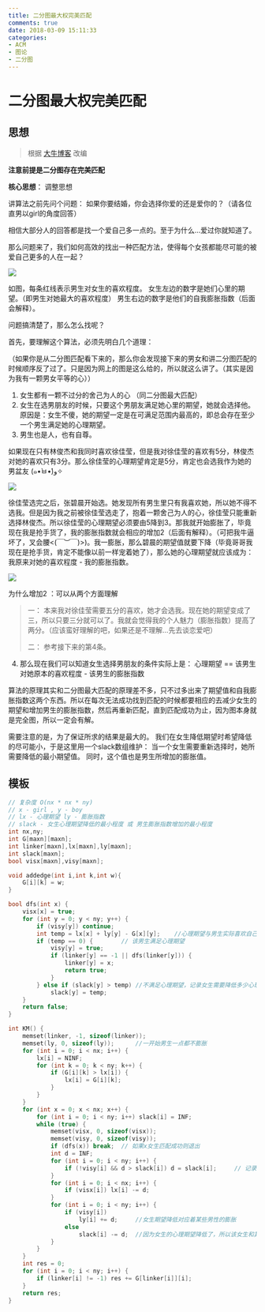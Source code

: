 ```yaml
---
title: 二分图最大权完美匹配
comments: true
date: 2018-03-09 15:11:33
categories:
- ACM
- 图论
- 二分图
---
```


# 二分图最大权完美匹配

## 思想
>根据 [大牛博客](https://www.cnblogs.com/wenruo/p/5264235.html) 改编

**注意前提是二分图存在完美匹配**

**核心思想**： 调整思想

讲算法之前先问个问题： 如果你要结婚，你会选择你爱的还是爱你的？（请各位直男以girl的角度回答）

相信大部分人的回答都是找一个爱自己多一点的。至于为什么...爱过你就知道了。

那么问题来了，我们如何高效的找出一种匹配方法，使得每个女孩都能尽可能的被爱自己更多的人在一起？

![](http://ozrmo3j0k.bkt.clouddn.com/KM1.png)

如图，每条红线表示男生对女生的喜欢程度。 女生左边的数字是她们心里的期望。（即男生对她最大的喜欢程度） 男生右边的数字是他们的自我膨胀指数（后面会解释）。

问题搞清楚了，那么怎么找呢？

首先，要理解这个算法，必须先明白几个道理：

（如果你是从二分图匹配看下来的，那么你会发现接下来的男女和讲二分图匹配的时候顺序反了过了。只是因为网上的图是这么给的，所以就这么讲了。（其实是因为我有一颗男女平等的心））

1. 女生都有一颗不过分的舍己为人的心 （同二分图最大匹配）
2. 女生在选男朋友的时候，只要这个男朋友满足她心里的期望，她就会选择他。 原因是：女生不傻，她的期望一定是在可满足范围内最高的，即总会存在至少一个男生满足她的心理期望。
3. 男生也是人，也有自尊。

如果现在只有林俊杰和我同时喜欢徐佳莹，但是我对徐佳莹的喜欢有5分，林俊杰对她的喜欢只有3分。那么徐佳莹的心理期望肯定是5分，肯定也会选我作为她的男盆友 (๑•̀ㅂ•́)و✧

![](http://ozrmo3j0k.bkt.clouddn.com/twofen1.PNG)


徐佳莹选完之后，张碧晨开始选。她发现所有男生里只有我喜欢她，所以她不得不选我。但是因为我之前被徐佳莹选走了，抱着一颗舍己为人的心，徐佳莹只能重新选择林俊杰。所以徐佳莹的心理期望必须要由5降到3。那我就开始膨胀了，毕竟现在我是抢手货了，我的膨胀指数就会相应的增加2（后面有解释）。（可把我牛逼坏了，叉会腰<(￣︶￣)>)。我一膨胀，那么碧晨的期望值就要下降（毕竟哥哥我现在是抢手货，肯定不能像以前一样宠着她了），那么她的心理期望就应该成为： 我原来对她的喜欢程度 - 我的膨胀指数。

![](http://ozrmo3j0k.bkt.clouddn.com/twofen2.PNG)

为什么增加2 ：可以从两个方面理解
> 一： 本来我对徐佳莹需要五分的喜欢，她才会选我。现在她的期望变成了三，所以只要三分就可以了。我就会觉得我的个人魅力（膨胀指数）提高了两分。（应该蛮好理解的吧，如果还是不理解...先去谈恋爱吧）
>
>二： 参考接下来的第4条。


4. 那么现在我们可以知道女生选择男朋友的条件实际上是： 心理期望 == 该男生对她原本的喜欢程度 - 该男生的膨胀指数

算法的原理其实和二分图最大匹配的原理差不多，只不过多出来了期望值和自我膨胀指数这两个东西。所以在每次无法成功找到匹配的时候都要相应的去减少女生的期望和增加男生的膨胀指数，然后再重新匹配，直到匹配成功为止，因为图本身就是完全图，所以一定会有解。

需要注意的是，为了保证所求的结果是最大的。 我们在女生降低期望时希望降低的尽可能小，于是这里用一个slack数组维护： 当一个女生需要重新选择时，她所需要降低的最小期望值。 同时，这个值也是男生所增加的膨胀值。


## 模板

```cpp
// 复杂度 O(nx * nx * ny)
// x - girl , y - boy
// lx - 心理期望 ly - 膨胀指数
// slack - 女生心理期望降低的最小程度 或 男生膨胀指数增加的最小程度
int nx,ny;
int G[maxn][maxn];
int linker[maxn],lx[maxn],ly[maxn];
int slack[maxn];
bool visx[maxn],visy[maxn];

void addedge(int i,int k,int w){
    G[i][k] = w;
}

bool dfs(int x) {
    visx[x] = true;
    for (int y = 0; y < ny; y++) {
        if (visy[y]) continue;
        int temp = lx[x] + ly[y] - G[x][y];    //心理期望与男生实际喜欢自己程度的差值
        if (temp == 0) {        // 该男生满足心理期望
            visy[y] = true;
            if (linker[y] == -1 || dfs(linker[y])) {
                linker[y] = x;
                return true;
            }
        } else if (slack[y] > temp) //不满足心理期望，记录女生需要降低多少心理期望
            slack[y] = temp;
    }
    return false;
}

int KM() {
    memset(linker, -1, sizeof(linker));     
    memset(ly, 0, sizeof(ly));      //一开始男生一点都不膨胀
    for (int i = 0; i < nx; i++) {
        lx[i] = NINF;               
        for (int k = 0; k < ny; k++) {
            if (G[i][k] > lx[i]) {
                lx[i] = G[i][k];
            }
        }
    }
    for (int x = 0; x < nx; x++) {
        for (int i = 0; i < ny; i++) slack[i] = INF;
        while (true) {
            memset(visx, 0, sizeof(visx));
            memset(visy, 0, sizeof(visy));
            if (dfs(x)) break;  // 如果x女生匹配成功则退出
            int d = INF;
            for (int i = 0; i < ny; i++) {
                if (!visy[i] && d > slack[i]) d = slack[i];     // 记录x女生需要降低的最小期望值
            }
            for (int i = 0; i < nx; i++) {
                if (visx[i]) lx[i] -= d;
            }
            for (int i = 0; i < ny; i++) {
                if (visy[i])
                    ly[i] += d;     //女生期望降低对应着某些男性的膨胀
                else
                    slack[i] -= d;  //因为女生的心理期望降低了，所以该女生和其它备胎之间的差值也会缩小
            }
        }
    }
    int res = 0;
    for (int i = 0; i < ny; i++) {
        if (linker[i] != -1) res += G[linker[i]][i];
    }
    return res;
}

```
